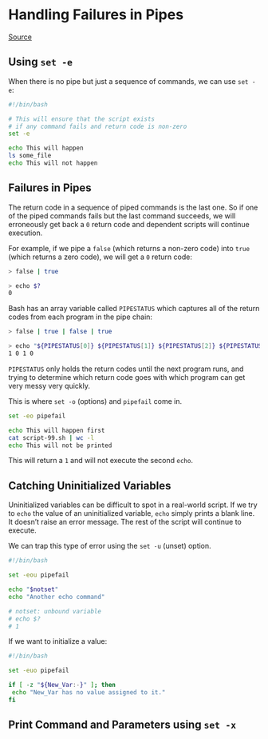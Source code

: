 # Handling Failures in Pipes

[Source](https://www.howtogeek.com/782514/how-to-use-set-and-pipefail-in-bash-scripts-on-linux/)

## Using `set -e`

When there is no pipe but just a sequence of commands, we can use `set -e`:

```bash
#!/bin/bash

# This will ensure that the script exists
# if any command fails and return code is non-zero
set -e

echo This will happen
ls some_file
echo This will not happen
```

## Failures in Pipes

The return code in a sequence of piped commands is the last one. So if one of the piped commands fails but the last command succeeds, we will erroneously get back a `0` return code and dependent scripts will continue execution.

For example, if we pipe a `false` (which returns a non-zero code) into `true` (which returns a zero code), we will get a `0` return code:

```bash
> false | true

> echo $?
0
```

Bash has an array variable called `PIPESTATUS` which captures all of the return codes from each program in the pipe chain:

```bash
> false | true | false | true

> echo "${PIPESTATUS[0]} ${PIPESTATUS[1]} ${PIPESTATUS[2]} ${PIPESTATUS[3]}"
1 0 1 0
```

`PIPESTATUS` only holds the return codes until the next program runs, and trying to determine which return code goes with which program can get very messy very quickly.

This is where `set -o` (options) and `pipefail` come in.

```bash
set -eo pipefail

echo This will happen first
cat script-99.sh | wc -l
echo This will not be printed
```

This will return a `1` and will not execute the second `echo`.

## Catching Uninitialized Variables

Uninitialized variables can be difficult to spot in a real-world script. If we try to `echo` the value of an uninitialized variable, `echo` simply prints a blank line. It doesn’t raise an error message. The rest of the script will continue to execute.

We can trap this type of error using the `set -u` (unset) option.

```bash
#!/bin/bash 

set -eou pipefail

echo "$notset" 
echo "Another echo command"

# notset: unbound variable
# echo $?
# 1
```

If we want to initialize a value:

```bash
#!/bin/bash 

set -euo pipefail

if [ -z "${New_Var:-}" ]; then 
 echo "New_Var has no value assigned to it." 
fi
```

## Print Command and Parameters using `set -x`
